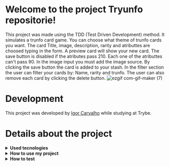 # Welcome to the project Tryunfo repositorie!

This project was made using the TDD (Test Driven Development) method. It simulates a trunfo card game. You can choose what theme of trunfo cards you want. The card Title, image, description, rarity and atributtes are choosed typing in the form. A preview card will show your new card. The save button is disabled if the atributes pass 210. Each one of the atributtes can't pass 90. In the image input you must add the image source. By clicking the save button the card is added to your stash. In the filter section the user can filter your cards by: Name, rarity and trunfo. The user can also remove each card by clicking the delete button.
![ezgif com-gif-maker (7)](https://user-images.githubusercontent.com/64559670/193482038-2288846d-8f7a-4a96-97a8-3641d37acfc0.gif)


# Development

This project was developed by [Igor Carvalho](https://www.linkedin.com/in/dev-igor-carvalho/) while studying at Trybe.

# Details about the project

<details>
  <summary><strong>Used tecnologies</strong></summary><br />

  - HTML
  - CSS
  - CSS Flexbox
  - JavaScript
  - JavaScript DOM and Events
  - JavaScript ES6
  - React

</details>

<details>
  <summary><strong>How to use my project</strong></summary><br />

  First of all, clone the repositorie<br />
  - `git clone * SSH key *`<br />
  Then, enter the cloned repositorie<br />
  - `cd * directorie name *` <br />
  Then, install the project dependencies in the terminal <br />
  - `npm install`<br />
  Finally, open the game in the terminal <br />
  - `npm start`

</details>

<details>
  <summary><strong>How to test</strong></summary><br />
  How i`ve said, this code was made by TDD method, so you can also test the program, to see if it`s working properly.<br />
  > Warning: all the tests was made by Trybe!<br />
  Just type in the terminal <br />
  - `npm test`
</details>
